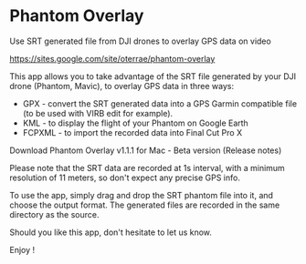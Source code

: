 
# Phantom Overlay

Use SRT generated file from DJI drones to overlay GPS data on video

https://sites.google.com/site/oterrae/phantom-overlay


This app allows you to take advantage of the SRT file generated by your DJI drone (Phantom, Mavic), to overlay GPS data in three ways:

- GPX - convert the SRT generated data into a GPS Garmin compatible file (to be used with VIRB edit for example).
- KML - to display the flight of your Phantom on Google Earth
- FCPXML - to import the recorded data into Final Cut Pro X

Download Phantom Overlay v1.1.1 for Mac - Beta version (Release notes)

Please note that the SRT data are recorded at 1s interval, with a minimum resolution of 11 meters, so don't expect any precise GPS info.

To use the app, simply drag and drop the SRT phantom file into it, and choose the output format.
The generated files are recorded in the same directory as the source.

Should you like this app, don't hesitate to let us know.

Enjoy !
